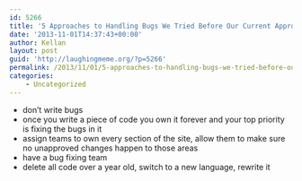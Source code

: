 ```yaml
---
id: 5266
title: '5 Approaches to Handling Bugs We Tried Before Our Current Approach'
date: '2013-11-01T14:37:43+00:00'
author: Kellan
layout: post
guid: 'http://laughingmeme.org/?p=5266'
permalink: /2013/11/01/5-approaches-to-handling-bugs-we-tried-before-our-current-approach/
categories:
    - Uncategorized
---
```


- don’t write bugs
- once you write a piece of code you own it forever and your top priority is fixing the bugs in it
- assign teams to own every section of the site, allow them to make sure no unapproved changes happen to those areas
- have a bug fixing team
- delete all code over a year old, switch to a new language, rewrite it